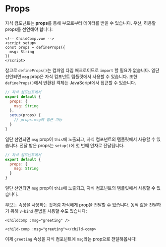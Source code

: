 # Props

자식 컴포넌트는 **props**를 통해 부모로부터 데이터를 받을 수 있습니다.
우선, 허용할 props를 선언해야 합니다:

<div class="composition-api">
<div class="sfc">

```vue
<!-- ChildComp.vue -->
<script setup>
const props = defineProps({
  msg: String
})
</script>
```

참고로 `defineProps()`는 컴파일 타임 매크로이므로 `import` 할 필요가 없습니다.
일단 선언되면 `msg` prop은 자식 컴포넌트 템플릿에서 사용할 수 있습니다.
또한 `defineProps()`에서 반환된 객체는 JavaScript에서 접근할 수 있습니다.

</div>

<div class="html">

```js
// 자식 컴포넌트에서
export default {
  props: {
    msg: String
  },
  setup(props) {
    // props.msg에 접근 가능
  }
}
```

일단 선언되면 `msg` prop이 `this`에 노출되고,
자식 컴포넌트의 템플릿에서 사용할 수 있습니다.
전달 받은 props는 `setup()`에 첫 번째 인자로 전달됩니다.

</div>

</div>

<div class="options-api">

```js
// 자식 컴포넌트에서
export default {
  props: {
    msg: String
  }
}
```

일단 선언되면 `msg` prop이 `this`에 노출되고,
자식 컴포넌트의 템플릿에서 사용할 수 있습니다.

</div>

부모는 속성을 사용하는 것처럼 자식에게 prop을 전달할 수 있습니다.
동적 값을 전달하기 위해 `v-bind` 문법을 사용할 수도 있습니다:

<div class="sfc">

```vue-html
<ChildComp :msg="greeting" />
```

</div>
<div class="html">

```vue-html
<child-comp :msg="greeting"></child-comp>
```

</div>

이제 `greeting` 속성을 자식 컴포넌트에 `msg`라는 prop으로 전달해봅시다!
